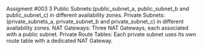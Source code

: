 Assigment #003
3 Public Subnets:(public_subnet_a, public_subnet_b and public_subnet_c) in different availability zones.
Private Subnets: (private_subnets_a, private_subnet_b and private_subnet_c) in different availability zones.
NAT Gateways: Three NAT Gateways, each associated with a public subnet.
Private Route Tables: Each private subnet uses its own route table with a dedicated NAT Gateway.